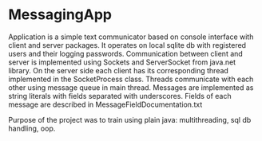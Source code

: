 # MessagingApp

Application is a simple text communicator based on console interface with client and server packages. 
It operates on local sqlite db with registered users and their logging passwords.
Communication between client and server is implemented using Sockets and ServerSocket from java.net library.
On the server side each client has its corresponding thread implemented in the SocketProcess class.
Threads communicate with each other using message queue in main thread. 
Messages are implemented as string literals with fields separated with underscores.
Fields of each message are described in MessageFieldDocumentation.txt

Purpose of the project was to train using plain java: multithreading, sql db handling, oop.
